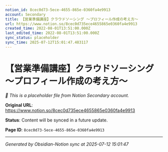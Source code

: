 ```yaml
---
notion_id: 8cec0d73-5ece-4655-865e-0360fa4e9913
account: Secondary
title: 【営業準備講座】クラウドソーシング 〜プロフィール作成の考え方〜
url: https://www.notion.so/8cec0d735ece4655865e0360fa4e9913
created_time: 2022-08-01T13:51:00.000Z
last_edited_time: 2022-08-01T13:51:00.000Z
sync_status: placeholder
sync_time: 2025-07-12T15:01:47.483117
---
```


# 【営業準備講座】クラウドソーシング 〜プロフィール作成の考え方〜

*🔄 This is a placeholder file from Notion Secondary account.*

**Original URL**: https://www.notion.so/8cec0d735ece4655865e0360fa4e9913

**Status**: Content will be synced in a future update.

**Page ID**: `8cec0d73-5ece-4655-865e-0360fa4e9913`

---

*Generated by Obsidian-Notion sync at 2025-07-12 15:01:47*
